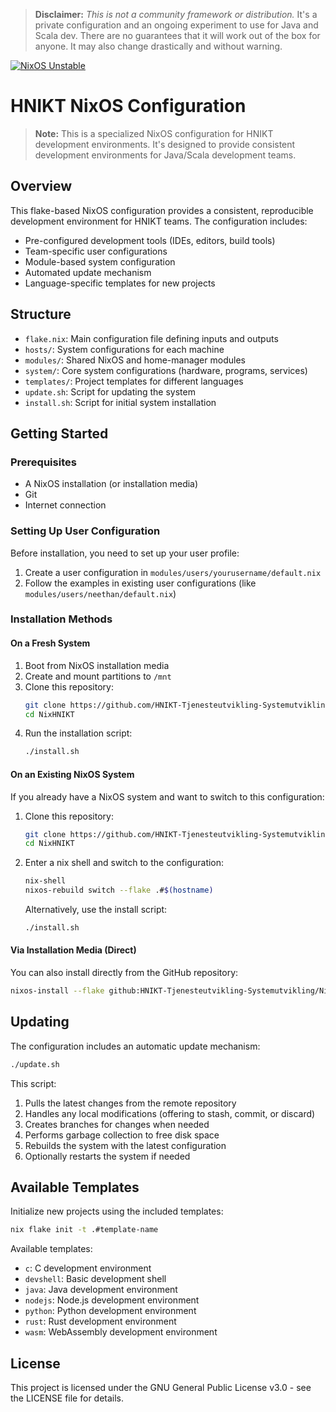 > **Disclaimer:** _This is not a community framework or distribution._ It's a
> private configuration and an ongoing experiment to use for Java and Scala dev. There are no
> guarantees that it will work out of the box for anyone. It may also
> change drastically and without warning.

[![NixOS Unstable](https://img.shields.io/badge/NixOS-unstable-blue.svg?style=flat-square&logo=NixOS&logoColor=white)](https://nixos.org)

# HNIKT NixOS Configuration

> **Note:** This is a specialized NixOS configuration for HNIKT development environments. It's designed to provide consistent development environments for Java/Scala development teams.

## Overview

This flake-based NixOS configuration provides a consistent, reproducible development environment for HNIKT teams. The configuration includes:

- Pre-configured development tools (IDEs, editors, build tools)
- Team-specific user configurations
- Module-based system configuration
- Automated update mechanism
- Language-specific templates for new projects

## Structure

- `flake.nix`: Main configuration file defining inputs and outputs
- `hosts/`: System configurations for each machine
- `modules/`: Shared NixOS and home-manager modules
- `system/`: Core system configurations (hardware, programs, services)
- `templates/`: Project templates for different languages
- `update.sh`: Script for updating the system
- `install.sh`: Script for initial system installation

## Getting Started

### Prerequisites

- A NixOS installation (or installation media)
- Git
- Internet connection

### Setting Up User Configuration

Before installation, you need to set up your user profile:

1. Create a user configuration in `modules/users/yourusername/default.nix`
2. Follow the examples in existing user configurations (like `modules/users/neethan/default.nix`)

### Installation Methods

#### On a Fresh System

1. Boot from NixOS installation media
2. Create and mount partitions to `/mnt`
3. Clone this repository:
   ```bash
   git clone https://github.com/HNIKT-Tjenesteutvikling-Systemutvikling/NixHNIKT.git
   cd NixHNIKT
   ```
4. Run the installation script:
   ```bash
   ./install.sh
   ```

#### On an Existing NixOS System

If you already have a NixOS system and want to switch to this configuration:

1. Clone this repository:

   ```bash
   git clone https://github.com/HNIKT-Tjenesteutvikling-Systemutvikling/NixHNIKT.git
   cd NixHNIKT
   ```

2. Enter a nix shell and switch to the configuration:

   ```bash
   nix-shell
   nixos-rebuild switch --flake .#$(hostname)
   ```

   Alternatively, use the install script:

   ```bash
   ./install.sh
   ```

#### Via Installation Media (Direct)

You can also install directly from the GitHub repository:

```bash
nixos-install --flake github:HNIKT-Tjenesteutvikling-Systemutvikling/NixHNIKT#$(hostname)
```

## Updating

The configuration includes an automatic update mechanism:

```bash
./update.sh
```

This script:

1. Pulls the latest changes from the remote repository
2. Handles any local modifications (offering to stash, commit, or discard)
3. Creates branches for changes when needed
4. Performs garbage collection to free disk space
5. Rebuilds the system with the latest configuration
6. Optionally restarts the system if needed

## Available Templates

Initialize new projects using the included templates:

```bash
nix flake init -t .#template-name
```

Available templates:

- `c`: C development environment
- `devshell`: Basic development shell
- `java`: Java development environment
- `nodejs`: Node.js development environment
- `python`: Python development environment
- `rust`: Rust development environment
- `wasm`: WebAssembly development environment

## License

This project is licensed under the GNU General Public License v3.0 - see the LICENSE file for details.
